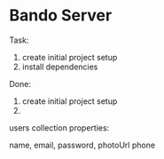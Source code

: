 # Bando Server

Task:

1. create initial project setup
2. install dependencies

Done:

1.  create initial project setup
2.


users collection properties:

name,
email,
password,
photoUrl
phone